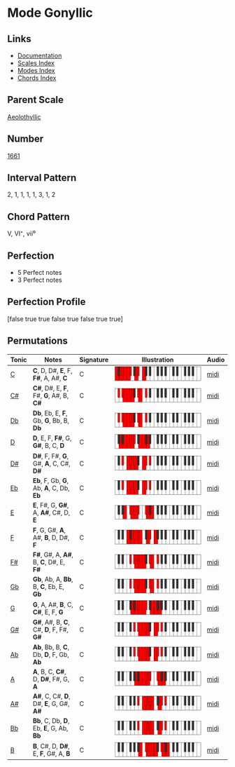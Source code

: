 # Mode Gonyllic

## Links

- [Documentation](index.md)
- [Scales Index](Scales.md)
- [Modes Index](Modes.md)
- [Chords Index](Chords.md)

## Parent Scale

[Aeolothyllic](ScaleAeolothyllic.md)

## Number

[1661](https://ianring.com/musictheory/scales/1661)

## Interval Pattern

2, 1, 1, 1, 1, 3, 1, 2

## Chord Pattern

V, VI⁺, vii⁰

## Perfection

- 5 Perfect notes
- 3 Perfect notes

## Perfection Profile

[false true true false true false true true]

## Permutations

| Tonic | Notes | Signature | Illustration | Audio |
|-------|-------|-----------|--------------|-------|
| [C](ModeCNaturalGonyllic.md) | **C**, D, D#, **E**, F, **F#**, A, A#, **C** | C | ![CNaturalGonyllic](ModeCNaturalGonyllic.png) | [midi](https://github.com/edipermadi/music/blob/main/docs/ModeCNaturalGonyllic.mid?raw=true) |
| [C#](ModeCSharpGonyllic.md) | **C#**, D#, E, **F**, F#, **G**, A#, B, **C#** | C | ![CSharpGonyllic](ModeCSharpGonyllic.png) | [midi](https://github.com/edipermadi/music/blob/main/docs/ModeCSharpGonyllic.mid?raw=true) |
| [Db](ModeDFlatGonyllic.md) | **Db**, Eb, E, **F**, Gb, **G**, Bb, B, **Db** | C | ![DFlatGonyllic](ModeDFlatGonyllic.png) | [midi](https://github.com/edipermadi/music/blob/main/docs/ModeDFlatGonyllic.mid?raw=true) |
| [D](ModeDNaturalGonyllic.md) | **D**, E, F, **F#**, G, **G#**, B, C, **D** | C | ![DNaturalGonyllic](ModeDNaturalGonyllic.png) | [midi](https://github.com/edipermadi/music/blob/main/docs/ModeDNaturalGonyllic.mid?raw=true) |
| [D#](ModeDSharpGonyllic.md) | **D#**, F, F#, **G**, G#, **A**, C, C#, **D#** | C | ![DSharpGonyllic](ModeDSharpGonyllic.png) | [midi](https://github.com/edipermadi/music/blob/main/docs/ModeDSharpGonyllic.mid?raw=true) |
| [Eb](ModeEFlatGonyllic.md) | **Eb**, F, Gb, **G**, Ab, **A**, C, Db, **Eb** | C | ![EFlatGonyllic](ModeEFlatGonyllic.png) | [midi](https://github.com/edipermadi/music/blob/main/docs/ModeEFlatGonyllic.mid?raw=true) |
| [E](ModeENaturalGonyllic.md) | **E**, F#, G, **G#**, A, **A#**, C#, D, **E** | C | ![ENaturalGonyllic](ModeENaturalGonyllic.png) | [midi](https://github.com/edipermadi/music/blob/main/docs/ModeENaturalGonyllic.mid?raw=true) |
| [F](ModeFNaturalGonyllic.md) | **F**, G, G#, **A**, A#, **B**, D, D#, **F** | C | ![FNaturalGonyllic](ModeFNaturalGonyllic.png) | [midi](https://github.com/edipermadi/music/blob/main/docs/ModeFNaturalGonyllic.mid?raw=true) |
| [F#](ModeFSharpGonyllic.md) | **F#**, G#, A, **A#**, B, **C**, D#, E, **F#** | C | ![FSharpGonyllic](ModeFSharpGonyllic.png) | [midi](https://github.com/edipermadi/music/blob/main/docs/ModeFSharpGonyllic.mid?raw=true) |
| [Gb](ModeGFlatGonyllic.md) | **Gb**, Ab, A, **Bb**, B, **C**, Eb, E, **Gb** | C | ![GFlatGonyllic](ModeGFlatGonyllic.png) | [midi](https://github.com/edipermadi/music/blob/main/docs/ModeGFlatGonyllic.mid?raw=true) |
| [G](ModeGNaturalGonyllic.md) | **G**, A, A#, **B**, C, **C#**, E, F, **G** | C | ![GNaturalGonyllic](ModeGNaturalGonyllic.png) | [midi](https://github.com/edipermadi/music/blob/main/docs/ModeGNaturalGonyllic.mid?raw=true) |
| [G#](ModeGSharpGonyllic.md) | **G#**, A#, B, **C**, C#, **D**, F, F#, **G#** | C | ![GSharpGonyllic](ModeGSharpGonyllic.png) | [midi](https://github.com/edipermadi/music/blob/main/docs/ModeGSharpGonyllic.mid?raw=true) |
| [Ab](ModeAFlatGonyllic.md) | **Ab**, Bb, B, **C**, Db, **D**, F, Gb, **Ab** | C | ![AFlatGonyllic](ModeAFlatGonyllic.png) | [midi](https://github.com/edipermadi/music/blob/main/docs/ModeAFlatGonyllic.mid?raw=true) |
| [A](ModeANaturalGonyllic.md) | **A**, B, C, **C#**, D, **D#**, F#, G, **A** | C | ![ANaturalGonyllic](ModeANaturalGonyllic.png) | [midi](https://github.com/edipermadi/music/blob/main/docs/ModeANaturalGonyllic.mid?raw=true) |
| [A#](ModeASharpGonyllic.md) | **A#**, C, C#, **D**, D#, **E**, G, G#, **A#** | C | ![ASharpGonyllic](ModeASharpGonyllic.png) | [midi](https://github.com/edipermadi/music/blob/main/docs/ModeASharpGonyllic.mid?raw=true) |
| [Bb](ModeBFlatGonyllic.md) | **Bb**, C, Db, **D**, Eb, **E**, G, Ab, **Bb** | C | ![BFlatGonyllic](ModeBFlatGonyllic.png) | [midi](https://github.com/edipermadi/music/blob/main/docs/ModeBFlatGonyllic.mid?raw=true) |
| [B](ModeBNaturalGonyllic.md) | **B**, C#, D, **D#**, E, **F**, G#, A, **B** | C | ![BNaturalGonyllic](ModeBNaturalGonyllic.png) | [midi](https://github.com/edipermadi/music/blob/main/docs/ModeBNaturalGonyllic.mid?raw=true) |
